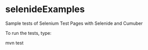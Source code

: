 # selenideExamples
Sample tests of Selenium Test Pages with Selenide and Cumuber

To run the tests, type:

mvn test
